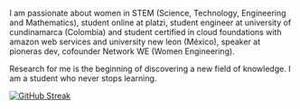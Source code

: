 

I am passionate about women in STEM (Science, Technology, Engineering and Mathematics), student online at platzi, student engineer at university of cundinamarca (Colombia) and student certified in cloud foundations with amazon web services and university new leon (México), speaker at pioneras dev, cofounder Network WE (Women Engineering).

Research for me is the beginning of discovering a new field of knowledge. I am a student who never stops learning.

[![GitHub Streak](https://github-readme-streak-stats.herokuapp.com?user=jlianacastillo&theme=github-light&date_format=j%20M%5B%20Y%5D)](https://git.io/streak-stats)






